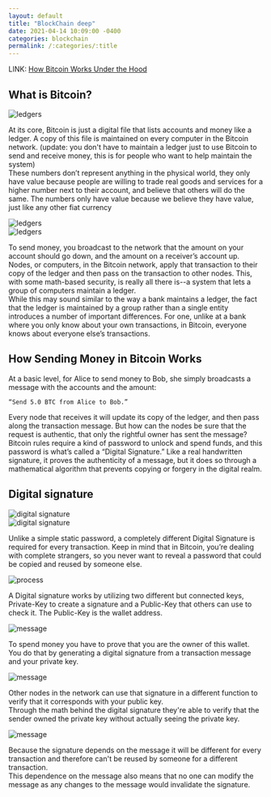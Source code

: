 ```yaml
---
layout: default
title: "BlockChain deep"
date: 2021-04-14 10:09:00 -0400
categories: blockchain
permalink: /:categories/:title
---
```


LINK: [How Bitcoin Works Under the Hood](https://www.blogger.com/#)

## What is Bitcoin?

![ledgers](https://1.bp.blogspot.com/-aRwHJuD_qLE/YGoB4BSHVlI/AAAAAAAALQY/ntMCW9ty2PQiahVANZfFL8Sg9yHdQwXbACPcBGAYYCw/s16000/1.png "ledgers")

At its core, Bitcoin is just a digital file that lists accounts and money like a ledger. A copy of this file is maintained on every computer in the Bitcoin network. (update: you don't have to maintain a ledger just to use Bitcoin to send and receive money, this is for people who want to help maintain the system)  
These numbers don’t represent anything in the physical world, they only have value because people are willing to trade real goods and services for a higher number next to their account, and believe that others will do the same. The numbers only have value because we believe they have value, just like any other fiat currency

![ledgers](https://1.bp.blogspot.com/-Ct6E5wufFwM/YGoCT0NQgVI/AAAAAAAALQk/p8-Zjxl6qTkopN9NL_9v94eUJZ274kl5gCPcBGAYYCw/s16000/3.png)  
![ledgers](https://1.bp.blogspot.com/-Ct6E5wufFwM/YGoCT0NQgVI/AAAAAAAALQk/p8-Zjxl6qTkopN9NL_9v94eUJZ274kl5gCPcBGAYYCw/s16000/3.png)

To send money, you broadcast to the network that the amount on your account should go down, and the amount on a receiver’s account up. Nodes, or computers, in the Bitcoin network, apply that transaction to their copy of the ledger and then pass on the transaction to other nodes. This, with some math-based security, is really all there is--a system that lets a group of computers maintain a ledger.  
While this may sound similar to the way a bank maintains a ledger, the fact that the ledger is maintained by a group rather than a single entity introduces a number of important differences. For one, unlike at a bank where you only know about your own transactions, in Bitcoin, everyone knows about everyone else’s transactions.

## How Sending Money in Bitcoin Works

At a basic level, for Alice to send money to Bob, she simply broadcasts a message with the accounts and the amount:

    “Send 5.0 BTC from Alice to Bob.”

Every node that receives it will update its copy of the ledger, and then pass along the transaction message. But how can the nodes be sure that the request is authentic, that only the rightful owner has sent the message?  
Bitcoin rules require a kind of password to unlock and spend funds, and this password is what’s called a “Digital Signature.” Like a real handwritten signature, it proves the authenticity of a message, but it does so through a mathematical algorithm that prevents copying or forgery in the digital realm.  

## Digital signature  

![digital signature](https://1.bp.blogspot.com/-Xlz9U8g0BNM/YGoHhljq92I/AAAAAAAALQ0/vRznDhgbJus4neKs1N9Ekp8A9HmrRHQqwCPcBGAYYCw/s16000/4.png)  
![digital signature](https://1.bp.blogspot.com/-a8lkaQWPZFQ/YGoHhiYlpsI/AAAAAAAALQ4/83Yn39jaVl4sB6xef1gcRgOOlNjzKs7YACPcBGAYYCw/s16000/5.png)

Unlike a simple static password, a completely different Digital Signature is required for every transaction. Keep in mind that in Bitcoin, you’re dealing with complete strangers, so you never want to reveal a password that could be copied and reused by someone else.

![process](https://1.bp.blogspot.com/-VAxfRtcz7s0/YGoWKqQRqiI/AAAAAAAALcA/bGHWYd7qm6ghWCtbD0JeWJ9UTiHdRZlaACPcBGAYYCw/s16000/image010.png)

A Digital signature works by utilizing two different but connected keys, Private-Key to create a signature and a Public-Key that others can use to check it. The Public-Key is the wallet address.

![message](https://1.bp.blogspot.com/-KZv4en7_d4Y/YGoWK8tVtGI/AAAAAAAALbw/VRTLmSw3pekGqCEaXD7NTxfj6fadtKDBwCPcBGAYYCw/s16000/image012.png)

To spend money you have to prove that you are the owner of this wallet. You do that by generating a digital signature from a transaction message and your private key.

![message](https://1.bp.blogspot.com/-kjx3sweiBm0/YGoWLSuP7ZI/AAAAAAAALcI/9HFJSsqvL4AnYfxGzsZfluEjt2sQsTi9ACPcBGAYYCw/s16000/image014.png)

Other nodes in the network can use that signature in a different function to verify that it corresponds with your public key.  
Through the math behind the digital signature they're able to verify that the sender owned the private key without actually seeing the private key.

![message](https://1.bp.blogspot.com/-C_c85Bjbk2M/YGoWLnCafKI/AAAAAAAALcQ/Sawferl3Y8wwBHP_NsebT14ys2m9tAqrwCPcBGAYYCw/s16000/image016.png)

Because the signature depends on the message it will be different for every transaction and therefore can't be reused by someone for a different transaction.  
This dependence on the message also means that no one can modify the message as any changes to the message would invalidate the signature.
